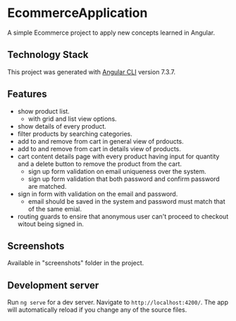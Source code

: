 # EcommerceApplication

A simple Ecommerce project to apply new concepts learned in Angular.

## Technology Stack

This project was generated with [Angular CLI](https://github.com/angular/angular-cli) version 7.3.7.

## Features

* show product list.
  * with grid and list view options.
* show details of every product.
* filter products by searching categories.
* add to and remove from cart in general view of prdoucts.
* add to and remove from cart in details view of products.
* cart content details page with every product having input for quantity and a delete button to remove the product from the cart.
  * sign up form validation on email uniqueness over the system.
  * sign up form validation that both password and confirm password are matched.
* sign in form with validation on the email and password.
  * email should be saved in the system and password must match that of the same emial.
* routing guards to ensire that anonymous user can't proceed to checkout witout being signed in.

## Screenshots

Available in "screenshots" folder in the project.

## Development server

Run `ng serve` for a dev server. Navigate to `http://localhost:4200/`. The app will automatically reload if you change any of the source files.

